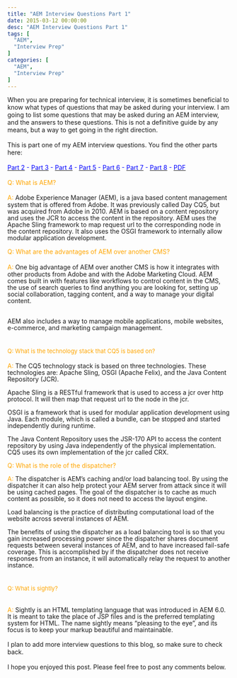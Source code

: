 ```yaml
---
title: "AEM Interview Questions Part 1"
date: 2015-03-12 00:00:00
desc: "AEM Interview Questions Part 1"
tags: [
  "AEM",
  "Interview Prep"
]
categories: [
  "AEM",
  "Interview Prep"
]
---
```


<span style="font-family: inherit;">When you are preparing for technical interview, it is sometimes beneficial to know what types of questions that may be asked during your interview. I am going to list some questions that may be asked during an AEM interview, and the answers to these questions. This is not a definitive guide by any means, but a way to get going in the right direction.</span><br />
<span style="font-family: inherit;"><br /></span>
<span style="font-family: inherit;">This is part one of my AEM interview&nbsp;questions. You find the other parts here:</span><br />
<span style="font-family: inherit;"><br /></span><span style="color: blue;"><a href="http://scottwestover.blogspot.com/2015/03/aem-interview-questions-part-2.html"><span style="color: blue;">Part 2</span></a>&nbsp;-&nbsp;<a href="http://scottwestover.blogspot.com/2015/04/aem-interview-questions-part-3.html"><span style="color: blue;">Part 3</span></a>&nbsp;-&nbsp;<a href="http://scottwestover.blogspot.com/2015/04/aem-interview-questions-part-4.html"><span style="color: blue;">Part 4</span></a>&nbsp;-&nbsp;<a href="http://scottwestover.blogspot.com/2015/04/aem-interview-questions-part-5.html"><span style="color: blue;">Part 5</span></a>&nbsp;-&nbsp;<a href="http://scottwestover.blogspot.com/2015/04/aem-interview-questions-part-6.html"><span style="color: blue;">Part 6</span></a>&nbsp;-&nbsp;<a href="http://scottwestover.blogspot.com/2015/05/aem-interview-questions-part-7.html"><span style="color: blue;">Part 7</span></a>&nbsp;-&nbsp;<a href="http://scottwestover.blogspot.com/2015/05/aem-interview-questions-part-8.html"><span style="color: blue;">Part 8</span></a>&nbsp;-&nbsp;<a href="http://scottwestover.blogspot.com/2015/08/aem-interview-questions-pdf.html"><span style="color: blue;">PDF</span></a></span><br />
<span style="font-family: inherit;"><br /></span>
<span style="color: orange; font-family: inherit;">Q: What is AEM?</span><br />
<span style="font-family: inherit;"><br /></span>
<span style="font-family: inherit;"><span style="color: orange;">A:</span>&nbsp;<span style="line-height: 107%;">Adobe Experience Manager (AEM), is a java based content management system that is offered from Adobe. It
was previously called Day CQ5, but was acquired from Adobe in 2010. AEM is
based on a content repository and uses the JCR to access the content in the
repository. AEM uses the Apache Sling framework to map request url to the
corresponding node in the content repository. It also uses the OSGI framework
to internally allow modular application development.</span></span><br />
<span style="line-height: 107%;"><span style="font-family: inherit;"><br /></span></span>
<span style="line-height: 17.1200008392334px;"><span style="font-family: inherit;"><span style="color: orange;">Q:</span> <span style="color: orange;">What are the advantages of AEM over another CMS?</span></span></span><br />
<span style="line-height: 17.1200008392334px;"><span style="font-family: inherit;"><br /></span></span>
<span style="font-family: inherit;"><span style="line-height: 17.1200008392334px;"><span style="color: orange;">A:</span>&nbsp;</span><span style="line-height: 107%;">One
big advantage of AEM over another CMS is how it integrates with other products
from Adobe and with the Adobe Marketing Cloud. AEM comes built in with features
like workflows to control content in the CMS, the use of search queries to find
anything you are looking for, setting up social collaboration, tagging content,
and a way to manage your digital content.</span></span><br />
<br />
<div>
<div class="MsoNormal">
<span style="line-height: 107%;"><span style="font-family: inherit;">AEM also
includes a way to manage mobile applications, mobile websites, e-commerce, and
marketing campaign management.&nbsp;</span></span></div>
<h1>
<span style="color: orange; font-family: inherit; font-size: small; font-weight: normal;"><span style="line-height: 107%;">Q</span><span style="line-height: 107%;">: </span><span style="line-height: 107%;">What is the technology stack that CQ5 is based on?</span></span></h1>
<div class="MsoNormal">
<span style="font-family: inherit;"><span style="line-height: 107%;"><span style="color: orange;">A</span></span><span style="line-height: 107%;"><span style="color: orange;">:</span> The CQ5 technology stack is based
on three technologies. These technologies are: Apache Sling, OSGI (Apache
Felix), and the Java Content Repository (JCR).<o:p></o:p></span></span></div>
<div class="MsoNormal">
<span style="line-height: 107%;"><span style="font-family: inherit;"><br /></span></span></div>
<div class="MsoNormal">
<span style="line-height: 107%;"><span style="font-family: inherit;">Apache Sling
is a RESTful framework that is used to access a jcr over http protocol. It will
then map that request url to the node in the jcr. <o:p></o:p></span></span></div>
<div class="MsoNormal">
<span style="line-height: 107%;"><span style="font-family: inherit;"><br /></span></span></div>
<div class="MsoNormal">
<span style="line-height: 107%;"><span style="font-family: inherit;">OSGI is a
framework that is used for modular application development using Java. Each
module, which is called a bundle, can be stopped and started independently
during runtime.<o:p></o:p></span></span></div>
<div class="MsoNormal">
<span style="line-height: 107%;"><span style="font-family: inherit;"><br /></span></span></div>
<div class="MsoNormal">
</div>
<div class="MsoNormal">
<span style="line-height: 107%;"><span style="font-family: inherit;">The Java
Content Repository uses the JSR-170 API to access the content repository by
using Java independently of the physical implementation. CQ5 uses its own
implementation of the jcr called CRX.<o:p></o:p></span></span></div>
<div class="MsoNormal">
<span style="line-height: 107%;"><span style="font-family: inherit;"><br /></span></span></div>
<div class="MsoNormal">
<span style="font-family: inherit;"><span style="color: orange; line-height: 107%;">Q</span><span style="color: orange; line-height: 107%;">: </span><span style="color: orange; line-height: 107%;">What is the role of the dispatcher?</span></span></div>
<div class="MsoNormal">
<span style="color: orange; line-height: 107%;"><span style="font-family: inherit;"><br /></span></span></div>
<div class="MsoNormal">
<span style="font-family: inherit;"><span style="line-height: 107%;"><span style="color: orange;">A</span></span><span style="line-height: 107%;"><span style="color: orange;">:</span> The dispatcher is AEM’s caching
and/or load balancing tool. By using the dispatcher it can also help protect
your AEM server from attack since it will be using cached pages. The goal of
the dispatcher is to cache as much content as possible, so it does not need to
access the layout engine.<o:p></o:p></span></span></div>
<div class="MsoNormal">
<span style="font-family: inherit;"><span style="line-height: 107%;"><br /></span></span></div>
<div class="MsoNormal">
<span style="line-height: 107%;"><span style="font-family: inherit;">Load
balancing is the practice of distributing computational load of the website across
several instances of AEM.<o:p></o:p></span></span></div>
<div class="MsoNormal">
<span style="line-height: 107%;"><span style="font-family: inherit;"><br /></span></span></div>
<div class="MsoNormal">
</div>
<div class="MsoNormal">
<span style="line-height: 107%;"><span style="font-family: inherit;">The benefits
of using the dispatcher as a load balancing tool is so that you gain increased
processing power since the dispatcher shares document requests between several
instances of AEM, and to have increased fail-safe coverage. This is
accomplished by if the dispatcher does not receive responses <span style="font-family: inherit;">from an instance,
it will automatically relay the request to another instance.</span></span></span></div>
<h1>
<span style="font-family: inherit; font-size: small;"><span style="font-weight: normal;"><span style="color: orange;"><span style="line-height: 107%;">Q</span><span style="line-height: 107%;">: </span><span style="line-height: 107%;">What is sightly?</span></span></span><b><span style="color: windowtext; line-height: 107%;"><o:p></o:p></span></b></span></h1>
<div>
<span style="font-family: inherit; font-size: small;"><span style="font-weight: normal;"><span style="color: orange;"><span style="line-height: 107%;"><br /></span></span></span></span></div>
<div class="MsoNormal">
<span style="font-family: inherit;"><span style="line-height: 107%;"><span style="color: orange;">A</span></span><span style="line-height: 107%;"><span style="color: orange;">:</span> Sightly is an HTML templating
language that was introduced in AEM 6.0. It is meant to take the place of JSP
files and is the preferred templating system for HTML. The name sightly means
“pleasing to the eye”, and its focus is to keep your markup beautiful and
maintainable.</span></span></div>
<span style="font-family: inherit;"><br /></span>
<span style="font-family: inherit;">I plan to add more interview questions to this blog, so make sure to check back.</span><br />
<span style="font-family: inherit;"><br /></span>
<span style="font-family: inherit;">I hope you enjoyed this post. Please feel free to post any comments below.</span></div>
